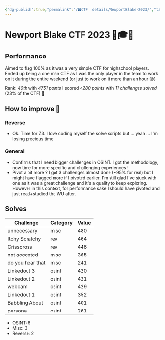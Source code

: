 ```yaml
---
{"dg-publish":true,"permalink":"/🗃CTF  details/NewportBlake-2023/","tags":["NewportBlakeCTF","Wrap-up","Good"]}
---
```


# Newport Blake CTF 2023 🍎🎓📏

## Performance
Aimed to flag 100% as it was a very simple CTF for highschool players. Ended up being a one man CTF as I was the only player in the team to work on it during the entire weekend (or just to work on it more than an hour 😔)

Rank: *40th* with *4751 points*
	I scored *4280 points* with *11 challenges solved* (23% of the CTF) 🥳

## How to improve 📝
### Reverse
- Ok. Time for Z3. I love coding myself the solve scripts but ... yeah ... I'm losing precious time
### General
- Confirms that I need bigger challenges in OSINT. I got the methodology, now time for more specific and challenging experiences !
- Pivot a bit more ? I got 3 challenges almost done (~95% for real) but I might have flagged more if I pivoted earlier. I'm still glad I've stuck with one as it was a great challenge and it's a quality to keep exploring. However in this context, for performance sake I should have pivoted and just read+studied the WU after.

## Solves
| **Challenge**    | **Category** | **Value** |
| ---------------- | ------------ | --------- |
| unnecessary      | misc         | 480       |
| Itchy Scratchy   | rev          | 464       |
| Crisscross       | rev          | 446       |
| not accepted     | misc         | 365       |
| do you hear that | misc         | 241       |
| Linkedout 3      | osint        | 420       |
| Linkedout 2      | osint        | 421       |
| webcam           | osint        | 429       |
| Linkedout 1      | osint        | 352       |
| Babbling About   | osint        | 401       |
| persona          | osint        | 261       |

- OSINT: 6
- Misc: 3
- Reverse: 2